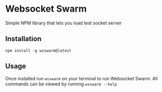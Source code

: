 # Websocket Swarm

Simple NPM library that lets you load test socket server

## Installation

```
npm install -g wsswarm@latest
```

## Usage

Once installed run `wsswarm` on your terminal to run Websocket Swarm.
All commands can be viewed by running `wsswarm --help`

